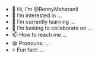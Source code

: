- 👋 Hi, I’m @RennyMaharanii
- 👀 I’m interested in ...
- 🌱 I’m currently learning ...
- 💞️ I’m looking to collaborate on ...
- 📫 How to reach me ...
- 😄 Pronouns: ...
- ⚡ Fun fact: ...

<!---
RennyMaharanii/RennyMaharanii is a ✨ special ✨ repository because its `README.md` (this file) appears on your GitHub profile.
You can click the Preview link to take a look at your changes.
--->
